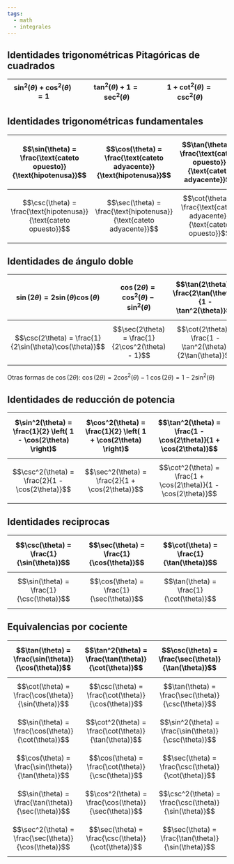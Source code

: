 ```yaml
---
tags:
  - math
  - integrales
---
```


## Identidades trigonométricas Pitagóricas de cuadrados

| $\sin^2(\theta) + \cos^2(\theta) = 1$ | $\tan^2(\theta) + 1 = \sec^2(\theta)$ | $1 + \cot^2(\theta) = \csc^2(\theta)$ |
| ------------------------------------- | ------------------------------------- | ------------------------------------- |
## Identidades trigonométricas fundamentales

| $$\sin(\theta) = \frac{\text{cateto opuesto}}{\text{hipotenusa}}$$ | $$\cos(\theta) = \frac{\text{cateto adyacente}}{\text{hipotenusa}}$$ | $$\tan(\theta) = \frac{\text{cateto opuesto}}{\text{cateto adyacente}}$$ |
| ------------------------------------------------------------------ | -------------------------------------------------------------------- | ------------------------------------------------------------------------ |
| $$\csc(\theta) = \frac{\text{hipotenusa}}{\text{cateto opuesto}}$$ | $$\sec(\theta) = \frac{\text{hipotenusa}}{\text{cateto adyacente}}$$ | $$\cot(\theta) = \frac{\text{cateto adyacente}}{\text{cateto opuesto}}$$ |

## Identidades de ángulo doble

| $$\sin(2\theta) = 2\sin(\theta) \cos(\theta)$$          | $$\cos(2\theta) = \cos^2(\theta) - \sin^2(\theta)$$ | $$\tan(2\theta) = \frac{2\tan(\theta)}{1 - \tan^2(\theta)}$$ |
| ------------------------------------------------------- | --------------------------------------------------- | ------------------------------------------------------------ |
| $$\csc(2\theta) = \frac{1}{2\sin(\theta)\cos(\theta)}$$ | $$\sec(2\theta) = \frac{1}{2\cos^2(\theta) - 1}$$   | $$\cot(2\theta) = \frac{1 - \tan^2(\theta)}{2\tan(\theta)}$$ |
Otras formas de $\cos(2\theta)$: 
$\cos(2\theta) = 2\cos^2(\theta) - 1$ 
$\cos(2\theta) = 1 - 2\sin^2(\theta)$

## Identidades de reducción de potencia

| $\sin^2(\theta) = \frac{1}{2} \left( 1 - \cos(2\theta) \right)$ | $\cos^2(\theta) = \frac{1}{2} \left( 1 + \cos(2\theta) \right)$ | $$\tan^2(\theta) = \frac{1 - \cos(2\theta)}{1 + \cos(2\theta)}$$ |
| --------------------------------------------------------------- | --------------------------------------------------------------- | ---------------------------------------------------------------- |
| $$\csc^2(\theta) = \frac{2}{1 - \cos(2\theta)}$$                | $$\sec^2(\theta) = \frac{2}{1 + \cos(2\theta)}$$                | $$\cot^2(\theta) = \frac{1 + \cos(2\theta)}{1 - \cos(2\theta)}$$ |

## Identidades reciprocas

| $$\csc(\theta) = \frac{1}{\sin(\theta)}$$ | $$\sec(\theta) = \frac{1}{\cos(\theta)}$$ | $$\cot(\theta) = \frac{1}{\tan(\theta)}$$ |
| ----------------------------------------- | ----------------------------------------- | ----------------------------------------- |
| $$\sin(\theta) = \frac{1}{\csc(\theta)}$$ | $$\cos(\theta) = \frac{1}{\sec(\theta)}$$ | $$\tan(\theta) = \frac{1}{\cot(\theta)}$$ |
## Equivalencias por cociente

| $$\tan(\theta) = \frac{\sin(\theta)}{\cos(\theta)}$$   | $$\tan^2(\theta) = \frac{\tan(\theta)}{\cot(\theta)}$$ | $$\csc(\theta) = \frac{\sec(\theta)}{\tan(\theta)}$$   |
| ------------------------------------------------------ | ------------------------------------------------------ | ------------------------------------------------------ |
| $$\cot(\theta) = \frac{\cos(\theta)}{\sin(\theta)}$$   | $$\csc(\theta) = \frac{\cot(\theta)}{\cos(\theta)}$$   | $$\tan(\theta) = \frac{\sec(\theta)}{\csc(\theta)}$$   |
| $$\sin(\theta) = \frac{\cos(\theta)}{\cot(\theta)}$$   | $$\cot^2(\theta) = \frac{\cot(\theta)}{\tan(\theta)}$$ | $$\sin^2(\theta) = \frac{\sin(\theta)}{\csc(\theta)}$$ |
| $$\cos(\theta) = \frac{\sin(\theta)}{\tan(\theta)}$$   | $$\cos(\theta) = \frac{\cot(\theta)}{\csc(\theta)}$$   | $$\sec(\theta) = \frac{\csc(\theta)}{\cot(\theta)}$$   |
| $$\sin(\theta) = \frac{\tan(\theta)}{\sec(\theta)}$$   | $$\cos^2(\theta) = \frac{\cos(\theta)}{\sec(\theta)}$$ | $$\csc^2(\theta) = \frac{\csc(\theta)}{\sin(\theta)}$$ |
| $$\sec^2(\theta) = \frac{\sec(\theta)}{\cos(\theta)}$$ | $$\sec(\theta) = \frac{\csc(\theta)}{\cot(\theta)}$$   | $$\sec(\theta) = \frac{\tan(\theta)}{\sin(\theta)}$$   |
